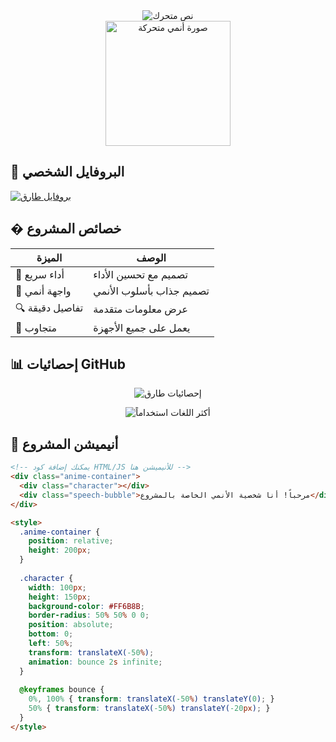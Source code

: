 <!-- شريط العنوان المتحرك -->
<div align="center">
  <img src="https://readme-typing-svg.demolab.com?font=Roboto+Slab&size=40&duration=4000&pause=1000&color=FF6B8B&center=true&vCenter=true&width=500&lines=مرحباً+بكم+في+مشروعي;أنا+طارق+عبدالله;مطور+ويب+مبدع" alt="نص متحرك" />
</div>

<!-- صورة شخصية متحركة -->
<div align="center">
  <img src="https://i.imgur.com/3J3Q2bL.gif" width="200" height="200" alt="صورة أنمي متحركة"/>
</div>

## 🌟 البروفايل الشخصي
[![بروفايل طارق](https://img.shields.io/badge/-عرض_البروفايل-FF6B8B?style=for-the-badge&logo=github&logoColor=white)](https://abootarek.github.io/protofilo)

## � خصائص المشروع
<div align="center">
  
| الميزة | الوصف |
|--------|--------|
| 🚀 أداء سريع | تصميم مع تحسين الأداء |
| 🎨 واجهة أنمي | تصميم جذاب بأسلوب الأنمي |
| 🔍 تفاصيل دقيقة | عرض معلومات متقدمة |
| 📱 متجاوب | يعمل على جميع الأجهزة |

</div>

## 📊 إحصائيات GitHub
<div align="center">
  
![إحصائيات طارق](https://github-readme-stats.vercel.app/api?username=abootarek&show_icons=true&theme=radical)

![أكثر اللغات استخداماً](https://github-readme-stats.vercel.app/api/top-langs/?username=abootarek&layout=compact&theme=radical)

</div>

## 🎥 أنيميشن المشروع
```html
<!-- يمكنك إضافة كود HTML/JS للأنيميشن هنا -->
<div class="anime-container">
  <div class="character"></div>
  <div class="speech-bubble">مرحباً! أنا شخصية الأنمي الخاصة بالمشروع</div>
</div>

<style>
  .anime-container {
    position: relative;
    height: 200px;
  }
  
  .character {
    width: 100px;
    height: 150px;
    background-color: #FF6B8B;
    border-radius: 50% 50% 0 0;
    position: absolute;
    bottom: 0;
    left: 50%;
    transform: translateX(-50%);
    animation: bounce 2s infinite;
  }
  
  @keyframes bounce {
    0%, 100% { transform: translateX(-50%) translateY(0); }
    50% { transform: translateX(-50%) translateY(-20px); }
  }
</style>
